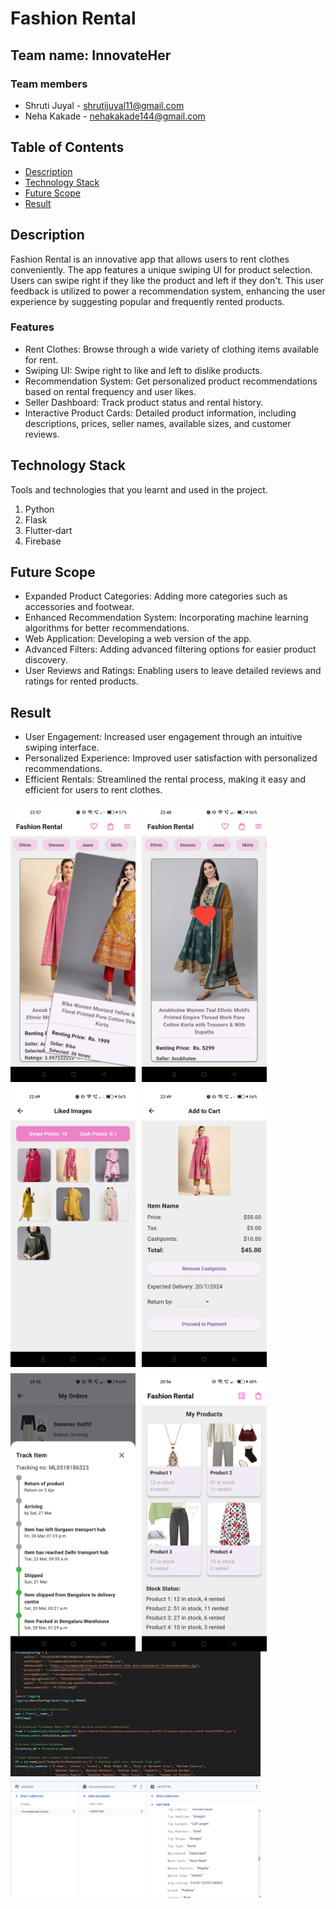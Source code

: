 <!DOCTYPE html>
<html lang="en">
<head>
    <meta charset="UTF-8">
    <meta name="viewport" content="width=device-width, initial-scale=1.0">
</head>
    <style>
        .image-row {
            display: flex;
            flex-wrap: wrap;
            gap: 10px;
        }
        .image-row img {
            flex: 1 1 200px;
            max-width: 200px;
            height: auto;
        }
    </style>
<body>

<h1>Fashion Rental</h1>

<h2>Team name: InnovateHer</h2>

<h3>Team members</h3>
<ul>
    <li>Shruti Juyal - <a href="mailto:shrutijuyal11@gmail.com">shrutijuyal11@gmail.com</a></li>
    <li>Neha Kakade - <a href="mailto:nehakakade144@gmail.com">nehakakade144@gmail.com</a></li>
</ul>

<!-- TABLE OF CONTENTS -->
<h2>Table of Contents</h2>
<ul>
    <li><a href="#description">Description</a></li>
    <li><a href="#technology-stack">Technology Stack</a></li>
    <li><a href="#future-scope">Future Scope</a></li>
    <li><a href="#result">Result</a></li>
</ul>

<h2 id="description">Description</h2>
<p>Fashion Rental is an innovative app that allows users to rent clothes conveniently. The app features a unique swiping UI for product selection. Users can swipe right if they like the product and left if they don't. This user feedback is utilized to power a recommendation system, enhancing the user experience by suggesting popular and frequently rented products.</p>

<h3>Features</h3>
<ul>
    <li>Rent Clothes: Browse through a wide variety of clothing items available for rent.</li>
    <li>Swiping UI: Swipe right to like and left to dislike products.</li>
    <li>Recommendation System: Get personalized product recommendations based on rental frequency and user likes.</li>
    <li>Seller Dashboard: Track product status and rental history.</li>
    <li>Interactive Product Cards: Detailed product information, including descriptions, prices, seller names, available sizes, and customer reviews.</li>
</ul>

<h2 id="technology-stack">Technology Stack</h2>
<p>Tools and technologies that you learnt and used in the project.</p>
<ol>
    <li>Python</li>
    <li>Flask</li>
    <li>Flutter-dart</li>
    <li>Firebase</li>
</ol>

<h2 id="future-scope">Future Scope</h2>
<ul>
    <li>Expanded Product Categories: Adding more categories such as accessories and footwear.</li>
    <li>Enhanced Recommendation System: Incorporating machine learning algorithms for better recommendations.</li>
    <li>Web Application: Developing a web version of the app.</li>
    <li>Advanced Filters: Adding advanced filtering options for easier product discovery.</li>
    <li>User Reviews and Ratings: Enabling users to leave detailed reviews and ratings for rented products.</li>
</ul>

<h2 id="result">Result</h2>
<ul>
    <li>User Engagement: Increased user engagement through an intuitive swiping interface.</li>
    <li>Personalized Experience: Improved user satisfaction with personalized recommendations.</li>
    <li>Efficient Rentals: Streamlined the rental process, making it easy and efficient for users to rent clothes.</li>
</ul>

<div class="image-row">
    <img src="https://github.com/NehaKakade14/Myntra/blob/main/Images/swipe1.jpg" alt="Swiping Interface" width="200"/>
    <img src="https://github.com/NehaKakade14/Myntra/blob/main/Images/liked.jpg" alt="Liked Items" width="200"/>
    <img src="https://github.com/NehaKakade14/Myntra/blob/main/Images/likedpage.jpg" alt="Liked Page" width="200"/>
    <img src="https://github.com/NehaKakade14/Myntra/blob/main/Images/cartpage.jpg" alt="Cart Items" width="200"/>
    <img src="https://github.com/NehaKakade14/Myntra/blob/main/Images/Tracking.jpg" alt="Cart Items" width="200"/>
    <img src="https://github.com/NehaKakade14/Myntra/blob/main/Images/Seller.jpg" alt="Seller" width="200"/>
</div>

<img src="https://github.com/NehaKakade14/Myntra/blob/main/Images/backend.jpeg" alt="Backend" width="400"/>
<img src="https://github.com/NehaKakade14/Myntra/blob/main/Images/firebase.jpeg" alt="firebase" width="400"/>

</body>
</html>
